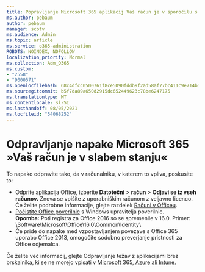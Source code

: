```yaml
---
title: Popravljanje Microsoft 365 aplikacij Vaš račun je v sporočilu s slabim stanjem
ms.author: pebaum
author: pebaum
manager: scotv
ms.audience: Admin
ms.topic: article
ms.service: o365-administration
ROBOTS: NOINDEX, NOFOLLOW
localization_priority: Normal
ms.collection: Adm_O365
ms.custom:
- "2558"
- "9000571"
ms.openlocfilehash: 68c4dfcc0500761f8ce5090fddb9f2ad58af77bc411c9e714b14c383fef177de
ms.sourcegitcommit: b5f7da89a650d2915dc652449623c78be6247175
ms.translationtype: MT
ms.contentlocale: sl-SI
ms.lasthandoff: 08/05/2021
ms.locfileid: "54068252"
---
```

# <a name="fixing-the-microsoft-365-apps-your-account-is-in-a-bad-state-error"></a>Odpravljanje napake Microsoft 365 »Vaš račun je v slabem stanju«

To napako odpravite tako, da v računalniku, v katerem to vpliva, poskusite to:

- Odprite aplikacija Office, izberite **Datotečni**  >  **račun**  >  **Odjavi se iz vseh računov.** Znova se vpišite z uporabniškim računom z veljavno licenco. Če želite podrobne informacije, glejte razdelek [Računi v Officeu](https://support.office.com/article/accounts-in-office-628ea040-f265-49de-b986-be09c3ebf8a9).
- [Počistite Office poverilnic](https://docs.microsoft.com/office/troubleshoot/error-messages/another-account-already-signed-in#step-3-clear-cached-credentials-on-the-computer) s Windows upravitelja poverilnic.<br>
  **Opomba:** Poti registra za Office 2016 so se spremenile v 16.0. Primer: \Software\Microsoft\Office\16.0\Common\Identity\
- Če pride do napake med vzpostavljanjem povezave s Office 365 uporabo Office [](https://docs.microsoft.com/microsoft-365/admin/security-and-compliance/enable-modern-authentication) 2013, omogočite sodobno preverjanje pristnosti za Office odjemalca.

Če želite več informacij, glejte Odpravljanje težav z aplikacijami brez brskalnika, ki se ne morejo vpisati v [Microsoft 365, Azure ali Intune.](https://support.office.com/article/how-to-troubleshoot-non-browser-apps-that-can-t-sign-in-to-office-365-azure-or-intune-3ba1b268-66f6-462c-b0e5-070f5c2603c1)

